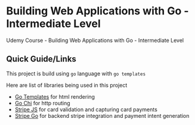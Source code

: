 # Building Web Applications with Go - Intermediate Level

Udemy Course - Building Web Applications with Go - Intermediate Level

## Quick Guide/Links
This project is build using `go` language with `go templates`

Here are list of libraries being used in this project

- [Go Templates](https://pkg.go.dev/html/template) for html rendering
- [Go Chi](https://go-chi.io) for http routing
- [Stripe JS](https://stripe.com/docs/js) for card validation and capturing card payments
- [Stripe Go](https://github.com/stripe/stripe-go) for backend stripe integration and payment intent generation
